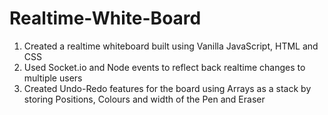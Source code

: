 # Realtime-White-Board
1. Created a realtime whiteboard built using Vanilla JavaScript, HTML and CSS 
2. Used Socket.io and Node events to reflect back realtime changes to multiple users  
3. Created Undo-Redo features for the board using Arrays as a stack by storing  Positions, Colours and width of the Pen and Eraser
